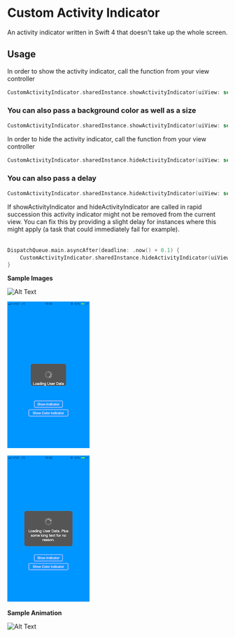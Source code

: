# Custom Activity Indicator 
An activity indicator written in Swift 4 that doesn't take up the whole screen.


## Usage
In order to show the activity indicator, call the function from your view controller

```swift
CustomActivityIndicator.sharedInstance.showActivityIndicator(uiView: self.view)
```

### You can also pass a background color as well as a size
```swift
CustomActivityIndicator.sharedInstance.showActivityIndicator(uiView: self.view, color: UIColor.black, size: 100)
```

In order to hide the activity indicator, call the function from your view controller

```swift
CustomActivityIndicator.sharedInstance.hideActivityIndicator(uiView: self.view)
```

### You can also pass a delay

```swift
CustomActivityIndicator.sharedInstance.hideActivityIndicator(uiView: self.view, delay: 1.5)
```

If showActivityIndicator and hideActivityIndicator are called in rapid succession this activity indicator might not be removed from the current view. You can fix this by providing a slight delay for instances where this might apply (a task that could immediately fail for example).

```swift

DispatchQueue.main.asyncAfter(deadline: .now() + 0.1) {
    CustomActivityIndicator.sharedInstance.hideActivityIndicator(uiView: self.view)
}

```

**Sample Images**  
  
  ![Alt Text](https://github.com/dtroupe18/CustomActivityIndicator/blob/master/ReadMe/screenShot.PNG)
  
  ![Alt Text](https://github.com/dtroupe18/CustomActivityIndicator/blob/master/ReadMe/screenShot2.PNG)
  
  ![Alt Text](https://github.com/dtroupe18/CustomActivityIndicator/blob/master/ReadMe/screenShot3.PNG)

  
**Sample Animation**
  
  ![Alt Text](https://github.com/dtroupe18/CustomActivityIndicator/blob/master/ReadMe/indicator.gif)
  
